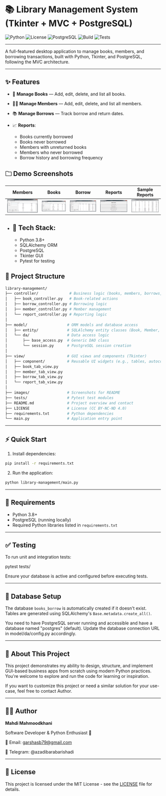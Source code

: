 ﻿# 📚 Library Management System (Tkinter + MVC + PostgreSQL)

![Python](https://img.shields.io/badge/Python-3.8%2B-blue.svg)
![License](https://img.shields.io/badge/License-MIT-green.svg)
![PostgreSQL](https://img.shields.io/badge/Database-PostgreSQL-316192.svg)
![Build](https://img.shields.io/badge/Build-Passing-brightgreen.svg)
![Tests](https://img.shields.io/badge/Tests-Pytest%20%2B%20Coverage-blueviolet.svg)

---

A full-featured desktop application to manage books, members, and borrowing transactions, built with Python, Tkinter, and PostgreSQL, following the MVC architecture.

---

## ✨ Features

- 📖 **Manage Books** — Add, edit, delete, and list all books.
- 🧑‍🎓 **Manage Members** — Add, edit, delete, and list all members.
- 📚 **Manage Borrows** — Track borrow and return dates.
- 📈 **Reports**:

  - Books currently borrowed
  - Books never borrowed
  - Members with unreturned books
  - Members who never borrowed
  - Borrow history and borrowing frequency

## 🗀 Demo Screenshots

| Members                     | Books                     | Borrow                      | Reports                    | Sample Reports                |
| --------------------------- | ------------------------- | --------------------------- | -------------------------- | ----------------------------- |
| ![](images/members-tab.png) | ![](images/books-tab.png) | ![](images/borrows-tab.png) | ![](images/report-tab.png) | ![](images/report-sample.png) |

- ## 🐍 **Tech Stack**:
  - Python 3.8+
  - SQLAlchemy ORM
  - PostgreSQL
  - Tkinter GUI
  - Pytest for testing

## 📁 Project Structure

```bash
library-management/
├── controller/              # Business logic (books, members, borrows, reports)
│   ├── book_controller.py   # Book-related actions
│   ├── borrow_controller.py # Borrowing logic
│   ├── member_controller.py # Member management
│   └── report_controller.py # Reporting logic
│
├── model/                  # ORM models and database access
│   ├── entity/             # SQLAlchemy entity classes (Book, Member, Borrow)
│   └── da/                 # Data access logic
│       ├── base_access.py  # Generic DAO class
│       └── session.py      # PostgreSQL session creation
│
├── view/                   # GUI views and components (Tkinter)
│   ├── component/          # Reusable UI widgets (e.g., tables, autocomplete)
│   ├── book_tab_view.py
│   ├── member_tab_view.py
│   ├── borrow_tab_view.py
│   └── report_tab_view.py
│
├── images/                 # Screenshots for README
├── tests/                  # Pytest test modules
├── README.md               # Project overview and contact
├── LICENSE                 # License (CC BY-NC-ND 4.0)
├── requirements.txt        # Python dependencies
└── main.py                 # Application entry point
```

---

## ⚡ Quick Start

1. Install dependencies:

```bash
pip install -r requirements.txt
```

2. Run the application:

```bash
python library-management/main.py
```

---

## 🔗 Requirements

- Python 3.8+
- PostgreSQL (running locally)
- Required Python libraries listed in `requirements.txt`

---

## ✅ Testing

To run unit and integration tests:

pytest tests/

Ensure your database is active and configured before executing tests.

---

## 📝 Database Setup

The database `books_borrow` is automatically created if it doesn't exist.  
Tables are generated using SQLAlchemy's `Base.metadata.create_all()`.

You need to have PostgreSQL server running and accessible and have a database named "postgres" (default).
Update the database connection URL in model/da/config.py accordingly.

---

## 💼 About This Project

This project demonstrates my ability to design, structure, and implement GUI-based business apps from scratch using modern Python practices. You're welcome to explore and run the code for learning or inspiration.

If you want to customize this project or need a similar solution for your use-case, feel free to contact Author.

---

## 👨‍💻 Author

**Mahdi Mahmoodkhani**

Software Developer & Python Enthusiast 🚀

📧 Email: garshasb79@gmail.com

💬 Telegram: @azadibarabarishadi

---

## 📜 License

This project is licensed under the MIT License - see the [LICENSE](./LICENSE) file for details.

